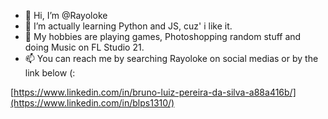 - 👋 Hi, I’m @Rayoloke
- 👀 I’m actually learning Python and JS, cuz' i like it.
- 🌱 My hobbies are playing games, Photoshopping random stuff and doing Music on FL Studio 21.
- 📫 You can reach me by searching Rayoloke on social medias or by the link below (:

[https://www.linkedin.com/in/bruno-luiz-pereira-da-silva-a88a416b/](https://www.linkedin.com/in/blps1310/)

<!---
Rayoloke/Rayoloke is a ✨ special ✨ repository because its `README.md` (this file) appears on your GitHub profile.
You can click the Preview link to take a look at your changes.
--->
